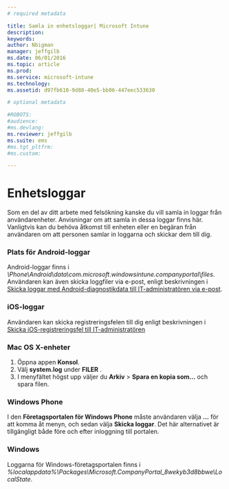 ```yaml
---
# required metadata

title: Samla in enhetsloggar| Microsoft Intune
description:
keywords:
author: Nbigman
manager: jeffgilb
ms.date: 06/01/2016
ms.topic: article
ms.prod:
ms.service: microsoft-intune
ms.technology:
ms.assetid: d97fb610-9d88-40e5-bb06-447eec533630

# optional metadata

#ROBOTS:
#audience:
#ms.devlang:
ms.reviewer: jeffgilb
ms.suite: ems
#ms.tgt_pltfrm:
#ms.custom:

---
```


# Enhetsloggar

Som en del av ditt arbete med felsökning kanske du vill samla in loggar från användarenheter. Anvisningar om att samla in dessa loggar finns här. Vanligtvis kan du behöva åtkomst till enheten eller en begäran från användaren om att personen samlar in loggarna och skickar dem till dig. 

### Plats för Android-loggar
Android-loggar finns i *<Android Device>\Phone\Android\data\com.microsoft.windowsintune.companyportal\files*. Användaren kan även skicka loggfiler via e-post, enligt beskrivningen i [Skicka loggar med Android-diagnostikdata till IT-administratören via e-post](/intune/enduser/send-diagnostic-data-logs-to-your-it-administrator-using-email-android).

### iOS-loggar

Användaren kan skicka registreringsfelen till dig enligt beskrivningen i [Skicka iOS-registreringsfel till IT-administratören](/intune/enduser/send-errors-to-your-it-admin-ios)

### Mac OS X-enheter

1. Öppna appen **Konsol**.
2. Välj **system.log** under **FILER** .
3. I menyfältet högst upp väljer du **Arkiv** > **Spara en kopia som…** och spara filen.

### Windows Phone

I den **Företagsportalen för Windows Phone** måste användaren välja **...** för att komma åt menyn, och sedan välja **Skicka loggar**. Det här alternativet är tillgängligt både före och efter inloggning till portalen.

### Windows

Loggarna för Windows-företagsportalen finns i *%localappdata%\Packages\Microsoft.CompanyPortal_8wekyb3d8bbwe\LocalState*.


<!--HONumber=Jun16_HO1-->


